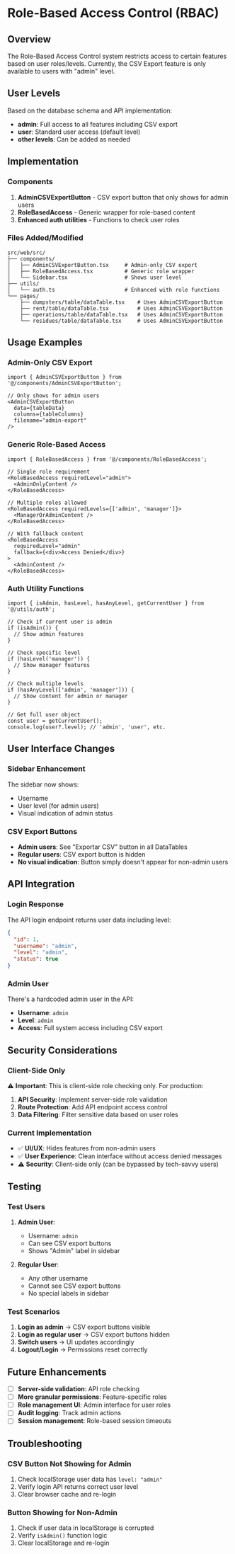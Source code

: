 # Role-Based Access Control (RBAC)

## Overview

The Role-Based Access Control system restricts access to certain features based on user roles/levels. Currently, the CSV Export feature is only available to users with "admin" level.

## User Levels

Based on the database schema and API implementation:

- **admin**: Full access to all features including CSV export
- **user**: Standard user access (default level)
- **other levels**: Can be added as needed

## Implementation

### Components

1. **AdminCSVExportButton** - CSV export button that only shows for admin users
2. **RoleBasedAccess** - Generic wrapper for role-based content
3. **Enhanced auth utilities** - Functions to check user roles

### Files Added/Modified

```
src/web/src/
├── components/
│   ├── AdminCSVExportButton.tsx     # Admin-only CSV export
│   ├── RoleBasedAccess.tsx          # Generic role wrapper
│   └── Sidebar.tsx                  # Shows user level
├── utils/
│   └── auth.ts                      # Enhanced with role functions
└── pages/
    ├── dumpsters/table/dataTable.tsx    # Uses AdminCSVExportButton
    ├── rent/table/dataTable.tsx         # Uses AdminCSVExportButton
    ├── operations/table/dataTable.tsx   # Uses AdminCSVExportButton
    └── residues/table/dataTable.tsx     # Uses AdminCSVExportButton
```

## Usage Examples

### Admin-Only CSV Export

```tsx
import { AdminCSVExportButton } from '@/components/AdminCSVExportButton';

// Only shows for admin users
<AdminCSVExportButton
  data={tableData}
  columns={tableColumns}
  filename="admin-export"
/>
```

### Generic Role-Based Access

```tsx
import { RoleBasedAccess } from '@/components/RoleBasedAccess';

// Single role requirement
<RoleBasedAccess requiredLevel="admin">
  <AdminOnlyContent />
</RoleBasedAccess>

// Multiple roles allowed
<RoleBasedAccess requiredLevels={['admin', 'manager']}>
  <ManagerOrAdminContent />
</RoleBasedAccess>

// With fallback content
<RoleBasedAccess 
  requiredLevel="admin" 
  fallback={<div>Access Denied</div>}
>
  <AdminContent />
</RoleBasedAccess>
```

### Auth Utility Functions

```tsx
import { isAdmin, hasLevel, hasAnyLevel, getCurrentUser } from '@/utils/auth';

// Check if current user is admin
if (isAdmin()) {
  // Show admin features
}

// Check specific level
if (hasLevel('manager')) {
  // Show manager features
}

// Check multiple levels
if (hasAnyLevel(['admin', 'manager'])) {
  // Show content for admin or manager
}

// Get full user object
const user = getCurrentUser();
console.log(user?.level); // 'admin', 'user', etc.
```

## User Interface Changes

### Sidebar Enhancement

The sidebar now shows:
- Username
- User level (for admin users)
- Visual indication of admin status

### CSV Export Buttons

- **Admin users**: See "Exportar CSV" button in all DataTables
- **Regular users**: CSV export button is hidden
- **No visual indication**: Button simply doesn't appear for non-admin users

## API Integration

### Login Response

The API login endpoint returns user data including level:

```json
{
  "id": 1,
  "username": "admin",
  "level": "admin",
  "status": true
}
```

### Admin User

There's a hardcoded admin user in the API:
- **Username**: `admin`
- **Level**: `admin`
- **Access**: Full system access including CSV export

## Security Considerations

### Client-Side Only

⚠️ **Important**: This is client-side role checking only. For production:

1. **API Security**: Implement server-side role validation
2. **Route Protection**: Add API endpoint access control
3. **Data Filtering**: Filter sensitive data based on user roles

### Current Implementation

- ✅ **UI/UX**: Hides features from non-admin users
- ✅ **User Experience**: Clean interface without access denied messages
- ⚠️ **Security**: Client-side only (can be bypassed by tech-savvy users)

## Testing

### Test Users

1. **Admin User**:
   - Username: `admin`
   - Can see CSV export buttons
   - Shows "Admin" label in sidebar

2. **Regular User**:
   - Any other username
   - Cannot see CSV export buttons
   - No special labels in sidebar

### Test Scenarios

1. **Login as admin** → CSV export buttons visible
2. **Login as regular user** → CSV export buttons hidden
3. **Switch users** → UI updates accordingly
4. **Logout/Login** → Permissions reset correctly

## Future Enhancements

- [ ] **Server-side validation**: API role checking
- [ ] **More granular permissions**: Feature-specific roles
- [ ] **Role management UI**: Admin interface for user roles
- [ ] **Audit logging**: Track admin actions
- [ ] **Session management**: Role-based session timeouts

## Troubleshooting

### CSV Button Not Showing for Admin

1. Check localStorage user data has `level: "admin"`
2. Verify login API returns correct user level
3. Clear browser cache and re-login

### Button Showing for Non-Admin

1. Check if user data in localStorage is corrupted
2. Verify `isAdmin()` function logic
3. Clear localStorage and re-login
